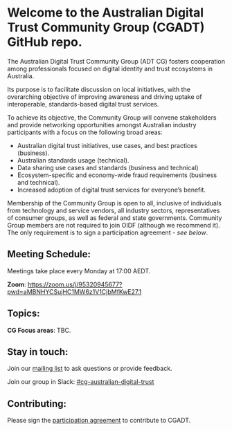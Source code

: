 # Welcome to the Australian Digital Trust Community Group (CGADT) GitHub repo.

The Australian Digital Trust Community Group (ADT CG) fosters cooperation among professionals focused on digital identity and trust ecosystems in Australia.

Its purpose is to facilitate discussion on local initiatives, with the overarching objective of improving awareness and driving uptake of interoperable, standards-based digital trust services. 

To achieve its objective, the Community Group will convene stakeholders and provide networking opportunities amongst Australian industry participants with a focus on the following broad areas:
- Australian digital trust initiatives, use cases, and best practices (business).
- Australian standards usage (technical). 
- Data sharing use cases and standards (business and technical)
- Ecosystem-specific and economy-wide fraud requirements (business and technical).
- Increased adoption of digital trust services for everyone’s benefit.

Membership of the Community Group is open to all, inclusive of individuals from technology and service vendors, all industry sectors, representatives of consumer groups,  as well as federal and state governments. Community Group members are not required to join OIDF (although we recommend it). The only requirement is to sign a participation agreement - *see below*.

## Meeting Schedule: 

Meetings take place every Monday at 17:00 AEDT.

**Zoom**: https://zoom.us/j/95320945677?pwd=aMBNHYCSujHC1MW6z1V1CjbMfKwE27.1

## Topics: 

**CG Focus areas**: 
    TBC.

## Stay in touch: 

Join our [mailing list](https://lists.openid.net/mailman/listinfo/openid-au-digital-trust) to ask questions or provide feedback.

Join our group in Slack: [#cg-australian-digital-trust](https://app.slack.com/client/TBB85A45B/C086C5WF4KA)

## Contributing:

Please sign the [participation agreement](https://powerforms.docusign.net/dfa90a4c-2603-4ed3-8e22-2fff38c4eac9?env=na1&acct=b25f9dff-690e-415a-9695-92ea42395ccd&accountId=b25f9dff-690e-415a-9695-92ea42395ccd) to contribute to CGADT.
